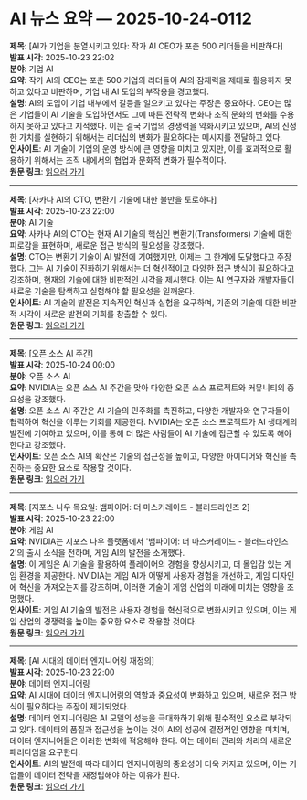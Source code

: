 # AI 뉴스 요약 — 2025-10-24-0112

**제목**: [AI가 기업을 분열시키고 있다: 작가 AI CEO가 포춘 500 리더들을 비판하다]  
**발표 시각**: 2025-10-23 22:02  
**분야**: 기업 AI  
**요약**: 작가 AI의 CEO는 포춘 500 기업의 리더들이 AI의 잠재력을 제대로 활용하지 못하고 있다고 비판하며, 기업 내 AI 도입의 부작용을 경고했다.  
**설명**: AI의 도입이 기업 내부에서 갈등을 일으키고 있다는 주장은 중요하다. CEO는 많은 기업들이 AI 기술을 도입하면서도 그에 따른 전략적 변화나 조직 문화의 변화를 수용하지 못하고 있다고 지적했다. 이는 결국 기업의 경쟁력을 약화시키고 있으며, AI의 진정한 가치를 실현하기 위해서는 리더십의 변화가 필요하다는 메시지를 전달하고 있다.  
**인사이트**: AI 기술이 기업의 운영 방식에 큰 영향을 미치고 있지만, 이를 효과적으로 활용하기 위해서는 조직 내에서의 협업과 문화적 변화가 필수적이다.  
**원문 링크**: [읽으러 가기](https://venturebeat.com/ai/ai-is-tearing-companies-apart-writer-ai-ceo-slams-fortune-500-leaders-for)  

---

**제목**: [사카나 AI의 CTO, 변환기 기술에 대한 불만을 토로하다]  
**발표 시각**: 2025-10-23 22:00  
**분야**: AI 기술  
**요약**: 사카나 AI의 CTO는 현재 AI 기술의 핵심인 변환기(Transformers) 기술에 대한 피로감을 표현하며, 새로운 접근 방식의 필요성을 강조했다.  
**설명**: CTO는 변환기 기술이 AI 발전에 기여했지만, 이제는 그 한계에 도달했다고 주장했다. 그는 AI 기술이 진화하기 위해서는 더 혁신적이고 다양한 접근 방식이 필요하다고 강조하며, 현재의 기술에 대한 비판적인 시각을 제시했다. 이는 AI 연구자와 개발자들이 새로운 기술을 탐색하고 실험해야 할 필요성을 일깨운다.  
**인사이트**: AI 기술의 발전은 지속적인 혁신과 실험을 요구하며, 기존의 기술에 대한 비판적 시각이 새로운 발전의 기회를 창출할 수 있다.  
**원문 링크**: [읽으러 가기](https://venturebeat.com/ai/sakana-ais-cto-says-hes-absolutely-sick-of-transformers-the-tech-that-powers)  

---

**제목**: [오픈 소스 AI 주간]  
**발표 시각**: 2025-10-24 00:00  
**분야**: 오픈 소스 AI  
**요약**: NVIDIA는 오픈 소스 AI 주간을 맞아 다양한 오픈 소스 프로젝트와 커뮤니티의 중요성을 강조했다.  
**설명**: 오픈 소스 AI 주간은 AI 기술의 민주화를 촉진하고, 다양한 개발자와 연구자들이 협력하여 혁신을 이루는 기회를 제공한다. NVIDIA는 오픈 소스 프로젝트가 AI 생태계의 발전에 기여하고 있으며, 이를 통해 더 많은 사람들이 AI 기술에 접근할 수 있도록 해야 한다고 강조했다.  
**인사이트**: 오픈 소스 AI의 확산은 기술의 접근성을 높이고, 다양한 아이디어와 혁신을 촉진하는 중요한 요소로 작용할 것이다.  
**원문 링크**: [읽으러 가기](https://blogs.nvidia.com/blog/open-source-ai-week/)  

---

**제목**: [지포스 나우 목요일: 뱀파이어: 더 마스커레이드 - 블러드라인즈 2]  
**발표 시각**: 2025-10-23 22:00  
**분야**: 게임 AI  
**요약**: NVIDIA는 지포스 나우 플랫폼에서 '뱀파이어: 더 마스커레이드 - 블러드라인즈 2'의 출시 소식을 전하며, 게임 AI의 발전을 소개했다.  
**설명**: 이 게임은 AI 기술을 활용하여 플레이어의 경험을 향상시키고, 더 몰입감 있는 게임 환경을 제공한다. NVIDIA는 게임 AI가 어떻게 사용자 경험을 개선하고, 게임 디자인에 혁신을 가져오는지를 강조하며, 이러한 기술이 게임 산업의 미래에 미치는 영향을 조명했다.  
**인사이트**: 게임 AI 기술의 발전은 사용자 경험을 혁신적으로 변화시키고 있으며, 이는 게임 산업의 경쟁력을 높이는 중요한 요소로 작용할 것이다.  
**원문 링크**: [읽으러 가기](https://blogs.nvidia.com/blog/geforce-now-thursday-vampire-the-masquerades-bloodlines-2/)  

---

**제목**: [AI 시대의 데이터 엔지니어링 재정의]  
**발표 시각**: 2025-10-23 22:00  
**분야**: 데이터 엔지니어링  
**요약**: AI 시대에 데이터 엔지니어링의 역할과 중요성이 변화하고 있으며, 새로운 접근 방식이 필요하다는 주장이 제기되었다.  
**설명**: 데이터 엔지니어링은 AI 모델의 성능을 극대화하기 위해 필수적인 요소로 부각되고 있다. 데이터의 품질과 접근성을 높이는 것이 AI의 성공에 결정적인 영향을 미치며, 데이터 엔지니어들은 이러한 변화에 적응해야 한다. 이는 데이터 관리와 처리의 새로운 패러다임을 요구한다.  
**인사이트**: AI의 발전에 따라 데이터 엔지니어링의 중요성이 더욱 커지고 있으며, 이는 기업들이 데이터 전략을 재정립해야 하는 이유가 된다.  
**원문 링크**: [읽으러 가기](https://www.technologyreview.com/2025/10/23/1125651/redefining-data-engineering-in-the-age-of-ai/)  